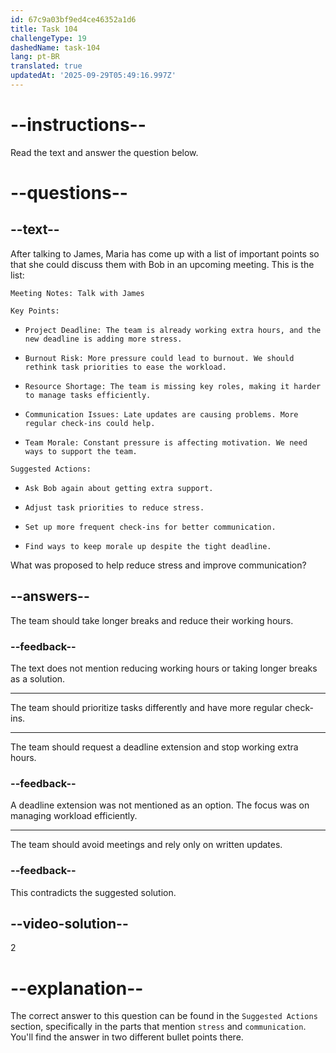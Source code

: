```yaml
---
id: 67c9a03bf9ed4ce46352a1d6
title: Task 104
challengeType: 19
dashedName: task-104
lang: pt-BR
translated: true
updatedAt: '2025-09-29T05:49:16.997Z'
---
```


<!-- READING -->

# --instructions--

Read the text and answer the question below.

# --questions--

## --text--

After talking to James, Maria has come up with a list of important points so that she could discuss them with Bob in an upcoming meeting. This is the list:

`Meeting Notes: Talk with James`

`Key Points:`

- `Project Deadline: The team is already working extra hours, and the new deadline is adding more stress.`

- `Burnout Risk: More pressure could lead to burnout. We should rethink task priorities to ease the workload.`

- `Resource Shortage: The team is missing key roles, making it harder to manage tasks efficiently.`

- `Communication Issues: Late updates are causing problems. More regular check-ins could help.`

- `Team Morale: Constant pressure is affecting motivation. We need ways to support the team.`

`Suggested Actions:`

- `Ask Bob again about getting extra support.`

- `Adjust task priorities to reduce stress.`

- `Set up more frequent check-ins for better communication.`

- `Find ways to keep morale up despite the tight deadline.`

What was proposed to help reduce stress and improve communication?  

## --answers--  

The team should take longer breaks and reduce their working hours.

### --feedback--  

The text does not mention reducing working hours or taking longer breaks as a solution.

---  

The team should prioritize tasks differently and have more regular check-ins.

---  

The team should request a deadline extension and stop working extra hours.

### --feedback--  

A deadline extension was not mentioned as an option. The focus was on managing workload efficiently.

---  

The team should avoid meetings and rely only on written updates.

### --feedback--  

This contradicts the suggested solution.

## --video-solution--  

2

# --explanation--  

The correct answer to this question can be found in the `Suggested Actions` section, specifically in the parts that mention `stress` and `communication`. You'll find the answer in two different bullet points there.
